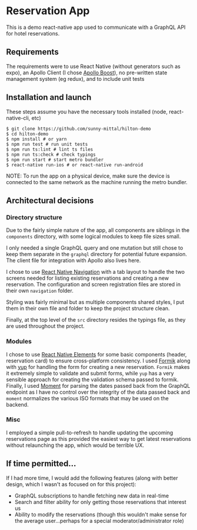 # Reservation App

This is a demo react-native app used to communicate with a GraphQL API for hotel reservations.

## Requirements

The requirements were to use React Native (without generators such as expo), an Apollo Client (I chose [Apollo Boost](https://github.com/apollographql/apollo-client/tree/master/packages/apollo-boost)), no pre-written state management system (eg redux), and to include unit tests

## Installation and launch

These steps assume you have the necessary tools installed (node, react-native-cli, etc)

```
$ git clone https://github.com/sunny-mittal/hilton-demo
$ cd hilton-demo
$ npm install # or yarn
$ npm run test # run unit tests
$ npm run ts:lint # lint ts files
$ npm run ts:check # check typings
$ npm run start # start metro bundler
$ react-native run-ios # or react-native run-android
```

NOTE: To run the app on a physical device, make sure the device is connected to the same network as the machine running the metro bundler.

## Architectural decisions

### Directory structure

Due to the fairly simple nature of the app, all components are siblings in the `components` directory, with some logical modules to keep file sizes small.

I only needed a single GraphQL query and one mutation but still chose to keep them separate in the `graphql` directory for potential future expansion. The client file for integration with Apollo also lives here.

I chose to use [React Native Navigation](https://github.com/wix/react-native-navigation) with a tab layout to handle the two screens needed for listing existing reservations and creating a new reservation. The configuration and screen registration files are stored in their own `navigation` folder.

Styling was fairly minimal but as multiple components shared styles, I put them in their own file and folder to keep the project structure clean.

Finally, at the top level of the `src` directory resides the typings file, as they are used throughout the project.

### Modules

I chose to use [React Native Elements](https://github.com/react-native-training/react-native-elements) for some basic components (header, reservation card) to ensure cross-platform consistency.
I used [Formik](https://github.com/jaredpalmer/formik) along with [yup](https://github.com/jquense/yup) for handling the form for creating a new reservation. `Formik` makes it extremely simple to validate and submit forms, while `yup` has a very sensible approach for creating the validation schema passed to formik.
Finally, I used [Moment](https://github.com/moment/moment) for parsing the dates passed back from the GraphQL endpoint as I have no control over the integrity of the data passed back and `moment` normalizes the various ISO formats that may be used on the backend.

### Misc

I employed a simple pull-to-refresh to handle updating the upcoming reservations page as this provided the easiest way to get latest reservations without relaunching the app, which would be terrible UX.

## If time permitted...

If I had more time, I would add the following features (along with better design, which I wasn't as focused on for this project):

- GraphQL subscriptions to handle fetching new data in real-time
- Search and filter ability for only getting those reservations that interest us
- Ability to modify the reservations (though this wouldn't make sense for the average user...perhaps for a special moderator/administrator role)
